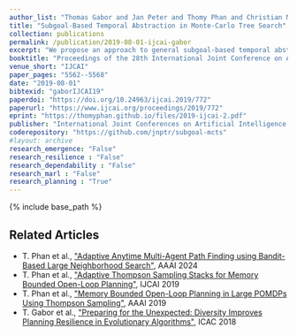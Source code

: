 ```yaml
---
author_list: "Thomas Gabor and Jan Peter and Thomy Phan and Christian Meyer and Claudia Linnhoff-Popien"
title: "Subgoal-Based Temporal Abstraction in Monte-Carlo Tree Search"
collection: publications
permalink: /publication/2019-08-01-ijcai-gabor
excerpt: "We propose an approach to general subgoal-based temporal abstraction in MCTS. Our approach approximates a set of available macro-actions locally for each state only requiring a generative model and a subgoal predicate. For that, we modify the expansion step of MCTS to automatically discover and optimize macro-actions that lead to subgoals. We empirically evaluate the effectiveness, computational efficiency and robustness of our approach w.r.t. different parameter settings in two benchmark domains and compare the results to standard MCTS without temporal abstraction."
booktitle: "Proceedings of the 28th International Joint Conference on Artificial Intelligence"
venue_short: "IJCAI"
paper_pages: "5562--5568"
date: "2019-08-01"
bibtexid: "gaborIJCAI19"
paperdoi: "https://doi.org/10.24963/ijcai.2019/772"
paperurl: "https://www.ijcai.org/proceedings/2019/772"
eprint: "https://thomyphan.github.io/files/2019-ijcai-2.pdf"
publisher: "International Joint Conferences on Artificial Intelligence Organization"
coderepository: "https://github.com/jnptr/subgoal-mcts"
#layout: archive
research_emergence: "False"
research_resilience : "False"
research_dependability : "False"
research_marl : "False"
research_planning : "True"
---
```


{% include base_path %}

## Related Articles
- T. Phan et al., ["Adaptive Anytime Multi-Agent Path Finding using Bandit-Based Large Neighborhood Search"](https://thomyphan.github.io/publication/2024-02-01-aaai-phan), AAAI 2024
- T. Phan et al., ["Adaptive Thompson Sampling Stacks for Memory Bounded Open-Loop Planning"](https://thomyphan.github.io/publication/2019-08-01-ijcai-phan), IJCAI 2019
- T. Phan et al., ["Memory Bounded Open-Loop Planning in Large POMDPs Using Thompson Sampling"](https://thomyphan.github.io/publication/2019-02-01-aaai-phan), AAAI 2019
- T. Gabor et al., ["Preparing for the Unexpected: Diversity Improves Planning Resilience in Evolutionary Algorithms"](https://thomyphan.github.io/publication/2018-09-01-icac-gabor), ICAC 2018